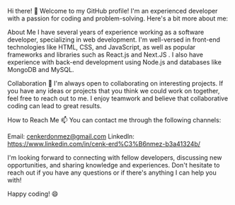 Hi there! 👋
Welcome to my GitHub profile! I'm an experienced developer with a passion for coding and problem-solving. Here's a bit more about me:

About Me
I have several years of experience working as a software developer, specializing in web development. I'm well-versed in front-end technologies like HTML, CSS, and JavaScript, as well as popular frameworks and libraries such as React.js and Next.JS . I also have experience with back-end development using Node.js and databases like MongoDB and MySQL.


Collaboration
👯 I'm always open to collaborating on interesting projects. If you have any ideas or projects that you think we could work on together, feel free to reach out to me. I enjoy teamwork and believe that collaborative coding can lead to great results.

How to Reach Me
📫 You can contact me through the following channels:

Email: cenkerdonmez@gmail.com
LinkedIn: https://www.linkedin.com/in/cenk-erd%C3%B6nmez-b3a41324b/

I'm looking forward to connecting with fellow developers, discussing new opportunities, and sharing knowledge and experiences. Don't hesitate to reach out if you have any questions or if there's anything I can help you with!

Happy coding! 😄
